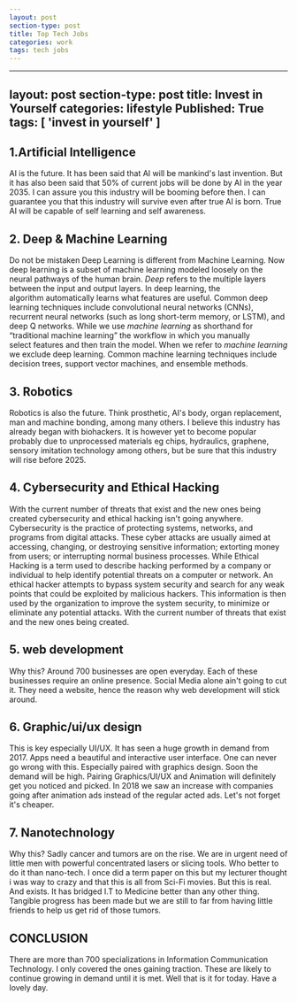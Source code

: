 ```yaml
---
layout: post
section-type: post
title: Top Tech Jobs
categories: work
tags: tech jobs
---
```

---
layout: post
section-type: post
title: Invest in Yourself
categories: lifestyle
Published: True
tags: [ 'invest in yourself' ]
---
<!-- wp:heading -->
<h2><strong>1.Artificial Intelligence</strong></h2>
<!-- /wp:heading -->

<!-- wp:paragraph -->
<p>AI is the future. It has been said that AI will be mankind's last invention. But it has also been said that 50% of current jobs will be done by AI in the year 2035. I can assure you this industry will be booming before then. I can guarantee you that this industry will survive even after true AI is born. True AI will be capable of self learning and self awareness.</p>
<!-- /wp:paragraph -->

<!-- wp:heading -->
<h2><strong>2. Deep &amp; Machine Learning</strong></h2>
<!-- /wp:heading -->

<!-- wp:paragraph -->
<p>Do not be mistaken Deep Learning is different from Machine Learning. Now deep learning is  a subset of machine learning modeled loosely on the neural pathways of the human brain. <em>Deep</em>  refers to the multiple layers between the input and output layers. In  deep learning, the algorithm automatically learns what features are  useful. Common deep learning techniques include convolutional neural  networks (CNNs), recurrent neural networks (such as long short-term  memory, or LSTM), and deep Q networks.  While we use <em>machine learning</em> as shorthand for “traditional machine  learning” the workflow in which you manually select features and then  train the model. When we refer to <em>machine learning</em> we exclude deep learning. Common machine learning techniques include decision  trees, support vector machines, and ensemble methods. </p>
<!-- /wp:paragraph -->

<!-- wp:heading -->
<h2><strong>3. Robotics</strong></h2>
<!-- /wp:heading -->

<!-- wp:paragraph -->
<p>Robotics is also the future. Think prosthetic, AI's body, organ replacement, man and machine bonding, among many others. I believe this industry has already began with biohackers. It is however yet to become popular probably due to unprocessed materials eg chips, hydraulics, graphene, sensory imitation technology among others, but be sure that this industry will rise before 2025.</p>
<!-- /wp:paragraph -->

<!-- wp:heading -->
<h2><strong>4. Cybersecurity and Ethical Hacking</strong></h2>
<!-- /wp:heading -->

<!-- wp:paragraph -->
<p>With the current number of threats that exist and the new ones being created cybersecurity and ethical hacking isn't going anywhere.<br>Cybersecurity is the practice of protecting systems, networks, and programs from digital attacks. These cyber attacks are usually aimed at accessing, changing, or destroying sensitive  information; extorting money from users; or interrupting normal business processes. While Ethical Hacking is a term used to describe hacking performed by a company or individual to help identify potential threats  on a computer or network. An ethical hacker attempts to bypass system security and search for any weak points that could be exploited by malicious hackers. This information is then used by the organization to improve the system security, to minimize or eliminate any potential attacks. With the current number of threats that exist and the new ones being created.</p>
<!-- /wp:paragraph -->

<!-- wp:heading -->
<h2>5. web development</h2>
<!-- /wp:heading -->

<!-- wp:paragraph -->
<p>Why this? Around 700 businesses are open everyday. Each of these businesses require an online presence. Social Media alone ain't going to cut it. They need a website, hence the reason why web development will stick around.</p>
<!-- /wp:paragraph -->

<!-- wp:heading -->
<h2>6. Graphic/ui/ux design</h2>
<!-- /wp:heading -->

<!-- wp:paragraph -->
<p>This is key especially UI/UX. It has seen a huge growth in demand from 2017. Apps need a beautiful and interactive user interface. One can never go wrong with this. Especially paired with graphics design. Soon the demand will be high. Pairing Graphics/UI/UX and Animation will definitely get you noticed and picked. In 2018 we saw an increase with companies going after animation ads instead of the regular acted ads. Let's not forget it's cheaper.</p>
<!-- /wp:paragraph -->

<!-- wp:heading -->
<h2>7. Nanotechnology</h2>
<!-- /wp:heading -->

<!-- wp:paragraph -->
<p>Why this? Sadly cancer and tumors are on the rise. We are in urgent need of little men with powerful concentrated lasers or slicing tools. Who better to do it than nano-tech. I once did a term paper on this but my lecturer thought i was way to crazy and that this is all from Sci-Fi movies. But this is real. And exists. It has bridged I.T to Medicine better than any other thing. Tangible progress has been made but we are still to far from having little friends to help us get rid of those tumors.</p>
<!-- /wp:paragraph -->

<!-- wp:heading -->
<h2>CONCLUSION</h2>
<!-- /wp:heading -->

<!-- wp:paragraph -->
<p>There are more than 700 specializations in Information Communication Technology. I only covered the ones gaining traction. These are likely to continue growing in demand until it is met. Well that is it for today. Have a lovely day.</p>
<!-- /wp:paragraph -->
